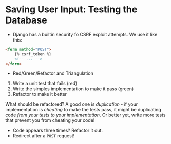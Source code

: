 # Saving User Input: Testing the Database

- Django has a builtin security fo CSRF exploit attempts. We use it like this:

```html
<form method="POST">
    {% csrf_token %}
    <!-- ... -->
</form>
```

- Red/Green/Refactor and Triangulation

1.  Write a unit test that fails (red)
2.  Write the simples implementation to make it pass (green)
3.  Refactor to make it better

What should be refactored? A good one is _duplication_ - if your implementation is _cheating_ to make the tests pass, it might be duplicating code _from your tests to your implementation_. Or better yet, write more tests that prevent you from cheating your code!

- Code appears three times? Refactor it out.
- Redirect after a `POST` request!
